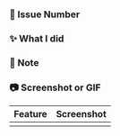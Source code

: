 ### 👀 Issue Number

<!-- Issue Number -->

### ✨ What I did

<!-- What I did -->

### 🍰 Note

<!-- Note -->

### 📷 Screenshot or GIF

| Feature | Screenshot |
| :-----: | :--------: |
|         |            |
